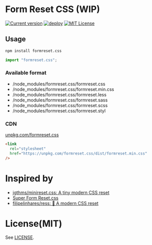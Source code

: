 # Form Reset CSS (WIP)

[![Current version](https://badge.fury.io/js/formreset.css.svg?style=flat)](https://badge.fury.io/js/formreset.css)
[![deploy](https://img.shields.io/badge/deploy-🛳%20Ship.js-blue?style=flat)](https://github.com/algolia/shipjs)
[![MIT License](https://img.shields.io/badge/License-MIT-green.svg?style=flat)](https://opensource.org/licenses/MIT)

## Usage

```bash
npm install formreset.css
```

```ts
import "formreset.css";
```

### Available format

- /node_modules/formreset.css/formreset.css
- /node_modules/formreset.css/formreset.min.css
- /node_modules/formreset.css/formreset.less
- /node_modules/formreset.css/formreset.sass
- /node_modules/formreset.css/formreset.scss
- /node_modules/formreset.css/formreset.styl

### CDN

[unpkg.com/formreset.css](https://unpkg.com/formreset.css/dist/formreset.min.css)

```html
<link
  rel="stylesheet"
  href="https://unpkg.com/formreset.css/dist/formreset.min.css"
/>
```

# Inspired by

- [jgthms/minireset\.css: A tiny modern CSS reset](https://github.com/jgthms/minireset.css)
- [Super Form Reset\.css](https://gist.github.com/anthonyshort/552543)
- [filipelinhares/ress: 🚿 A modern CSS reset](https://github.com/filipelinhares/ress)

# License(MIT)

See [LICENSE](https://github.com/tyankatsu0105/formreset.css/blob/main/LICENSE).
